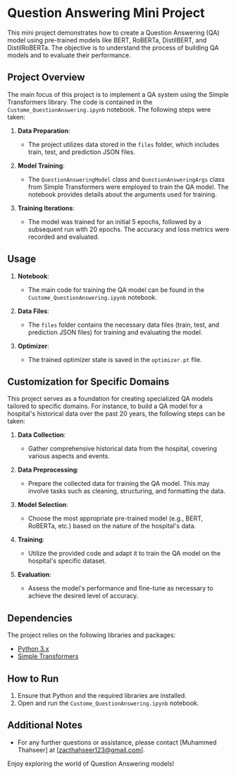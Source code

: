 # Question Answering Mini Project

This mini project demonstrates how to create a Question Answering (QA) model using pre-trained models like BERT, RoBERTa, DistilBERT, and DistilRoBERTa. The objective is to understand the process of building QA models and to evaluate their performance.

## Project Overview

The main focus of this project is to implement a QA system using the Simple Transformers library. The code is contained in the `Custome_QuestionAnswering.ipynb` notebook. The following steps were taken:

1. **Data Preparation**:
   - The project utilizes data stored in the `files` folder, which includes train, test, and prediction JSON files.

2. **Model Training**:
   - The `QuestionAnsweringModel` class and `QuestionAnsweringArgs` class from Simple Transformers were employed to train the QA model. The notebook provides details about the arguments used for training.

3. **Training Iterations**:
   - The model was trained for an initial 5 epochs, followed by a subsequent run with 20 epochs. The accuracy and loss metrics were recorded and evaluated.

## Usage

1. **Notebook**:
   - The main code for training the QA model can be found in the `Custome_QuestionAnswering.ipynb` notebook.

2. **Data Files**:
   - The `files` folder contains the necessary data files (train, test, and prediction JSON files) for training and evaluating the model.

3. **Optimizer**:
   - The trained optimizer state is saved in the `optimizer.pt` file.

## Customization for Specific Domains

This project serves as a foundation for creating specialized QA models tailored to specific domains. For instance, to build a QA model for a hospital's historical data over the past 20 years, the following steps can be taken:

1. **Data Collection**:
   - Gather comprehensive historical data from the hospital, covering various aspects and events.

2. **Data Preprocessing**:
   - Prepare the collected data for training the QA model. This may involve tasks such as cleaning, structuring, and formatting the data.

3. **Model Selection**:
   - Choose the most appropriate pre-trained model (e.g., BERT, RoBERTa, etc.) based on the nature of the hospital's data.

4. **Training**:
   - Utilize the provided code and adapt it to train the QA model on the hospital's specific dataset.

5. **Evaluation**:
   - Assess the model's performance and fine-tune as necessary to achieve the desired level of accuracy.

## Dependencies

The project relies on the following libraries and packages:

- [Python 3.x](https://www.python.org/downloads/)
- [Simple Transformers](https://simpletransformers.ai/docs/usage/)

## How to Run

1. Ensure that Python and the required libraries are installed.
2. Open and run the `Custome_QuestionAnswering.ipynb` notebook.

## Additional Notes

- For any further questions or assistance, please contact [Muhammed Thahseer] at [zacthahseer123@gmail.com].

Enjoy exploring the world of Question Answering models!
